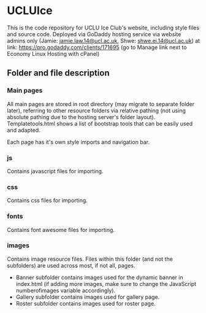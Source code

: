 # UCLUIce
This is the code repository for UCLU Ice Club's website, including style files and source code. Deployed via GoDaddy hosting service via website admins only (Jamie: jamie.law.14@ucl.ac.uk, Shwe: shwe.ei.14@ucl.ac.uk) at link: https://pro.godaddy.com/clients/171695 (go to Manage link next to Economy Linux Hosting with cPanel)

## Folder and file description
### Main pages
All main pages are stored in root directory (may migrate to separate folder later), referring to other resource folders via relative pathing (not using absolute pathing due to the hosting server's folder layout). Templatetools.html shows a list of bootstrap tools that can be easily used and adapted.

Each page has it's own style imports and navigation bar.

###  js
Contains javascript files for importing.

### css
Contains css files for importing.

### fonts
Contains font awesome files for importing.

### images
Contains image resource files. Files within this folder (and not the subfolders) are used across most, if not all, pages.
* Banner subfolder contains images used for the dynamic banner in index.html (if adding more images, make sure to change the JavaScript numberofimages variable accordingly). 
* Gallery subfolder contains images used for gallery page.
* Roster subfolder contains images used for roster page.

